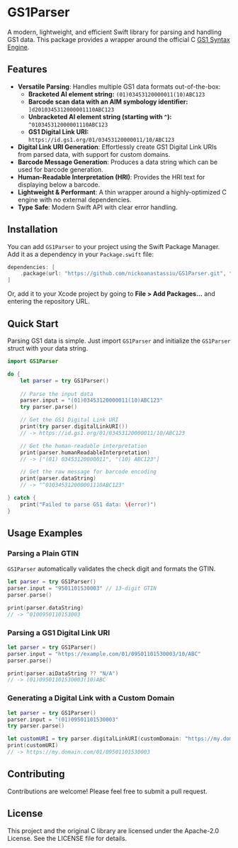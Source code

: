 # GS1Parser

A modern, lightweight, and efficient Swift library for parsing and handling GS1 data. This package provides a wrapper around the official C [GS1 Syntax Engine](https://github.com/gs1/gs1-syntax-engine).

## Features

- **Versatile Parsing**: Handles multiple GS1 data formats out-of-the-box:
	- **Bracketed AI element string:** `(01)03453120000011(10)ABC123`
	- **Barcode scan data with an AIM symbology identifier:** `]d2010345312000001110ABC123`
	- **Unbracketed AI element string (starting with `^`):** `^010345312000001110ABC123`
	- **GS1 Digital Link URI:** `https://id.gs1.org/01/03453120000011/10/ABC123`
- **Digital Link URI Generation**: Effortlessly create GS1 Digital Link URIs from parsed data, with support for custom domains.
- **Barcode Message Generation**: Produces a data string which can be used for barcode generation.
- **Human-Readable Interpretation (HRI)**: Provides the HRI text for displaying below a barcode.
- **Lightweight & Performant**: A thin wrapper around a highly-optimized C engine with no external dependencies.
- **Type Safe**: Modern Swift API with clear error handling.

## Installation

You can add `GS1Parser` to your project using the Swift Package Manager. Add it as a dependency in your `Package.swift` file:

```swift
dependencies: [
    .package(url: "https://github.com/nickoanastassiu/GS1Parser.git", from: "0.1.0")
]
```

Or, add it to your Xcode project by going to **File > Add Packages...** and entering the repository URL.

## Quick Start

Parsing GS1 data is simple. Just import `GS1Parser` and initialize the `GS1Parser` struct with your data string.

```swift
import GS1Parser

do {
    let parser = try GS1Parser()
    
    // Parse the input data
    parser.input = "(01)03453120000011(10)ABC123"
    try parser.parse()

    // Get the GS1 Digital Link URI
    print(try parser.digitalLinkURI())
    // -> https://id.gs1.org/01/03453120000011/10/ABC123

    // Get the human-readable interpretation
    print(parser.humanReadableInterpretation)
    // -> ["(01) 03453120000011", "(10) ABC123"]

    // Get the raw message for barcode encoding
    print(parser.dataString)
    // -> "^010345312000001110ABC123"

} catch {
    print("Failed to parse GS1 data: \(error)")
}
```

## Usage Examples

### Parsing a Plain GTIN

`GS1Parser` automatically validates the check digit and formats the GTIN.

```swift
let parser = try GS1Parser()
parser.input = "9501101530003" // 13-digit GTIN
parser.parse()

print(parser.dataString)
// -> ^0100950110153003
```

### Parsing a GS1 Digital Link URI

```swift
let parser = try GS1Parser()
parser.input = "https://example.com/01/09501101530003/10/ABC"
parser.parse()

print(parser.aiDataString ?? "N/A")
// -> (01)09501101530003(10)ABC
```

### Generating a Digital Link with a Custom Domain

```swift
let parser = try GS1Parser()
parser.input = "(01)09501101530003"
try parser.parse()

let customURI = try parser.digitalLinkURI(customDomain: "https://my.domain.com")
print(customURI)
// -> https://my.domain.com/01/09501101530003
```

## Contributing

Contributions are welcome! Please feel free to submit a pull request.

## License

This project and the original C library are licensed under the Apache-2.0 License. See the LICENSE file for details.
